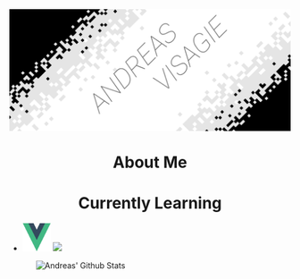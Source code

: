 <img src="Resources/AVLogo.png" alt="Andreas Logo" align="center">
<h1 align="center"> About Me </h1>
<h1 align="center"> Currently Learning </h1>

<ul>
    <li>
        <img src="Resources/VueLogo.svg" width="50" height="50">
        <img src="https://geps.dev/progress/10">
    </li>
<ul>

![Andreas' Github Stats](https://github-readme-stats.vercel.app/api?username=PurpleAxe&count_private=true&show_icons=true&theme=transparent)

